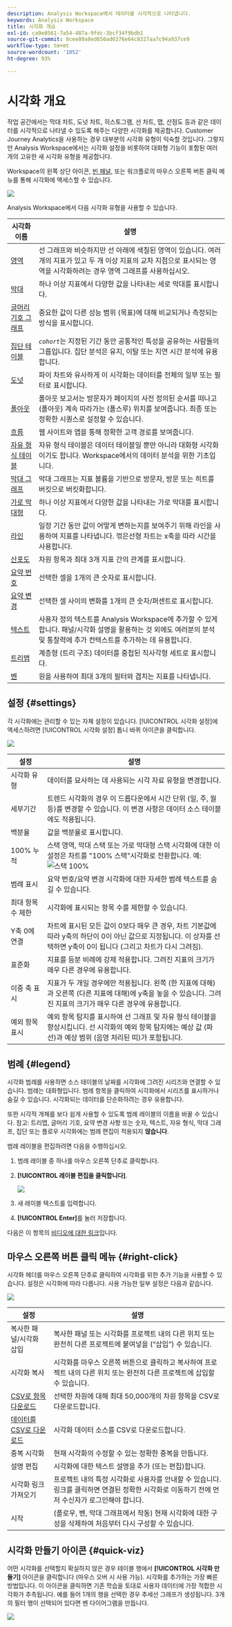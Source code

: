 ```yaml
---
description: Analysis Workspace에서 데이터를 시각적으로 나타냅니다.
keywords: Analysis Workspace
title: 시각화 개요
exl-id: ca9e0561-7a54-487a-9fdc-3bcf34f9bdb1
source-git-commit: 8cee89a8ed656ad6376e64c8327aa7c94a937ce9
workflow-type: tm+mt
source-wordcount: '1052'
ht-degree: 93%

---
```


# 시각화 개요

작업 공간에서는 막대 차트, 도넛 차트, 히스토그램, 선 차트, 맵, 산점도 등과 같은 데이터를 시각적으로 나타낼 수 있도록 해주는 다양한 시각화를 제공합니다. Customer Journey Analytics을 사용하는 경우 대부분의 시각화 유형이 익숙할 것입니다. 그렇지만 Analysis Workspace에서는 시각화 설정을 비롯하여 대화형 기능이 포함된 여러 개의 고유한 새 시각화 유형을 제공합니다.

Workspace의 왼쪽 상단 아이콘, [빈 패널](/help/analysis-workspace/c-panels/blank-panel.md), 또는 워크플로의 마우스 오른쪽 버튼 클릭 메뉴를 통해 시각화에 액세스할 수 있습니다.

![](assets/viz-rail.png)

Analysis Workspace에서 다음 시각화 유형을 사용할 수 있습니다.

| 시각화 이름 | 설명 |
| --- | --- |
| [영역](/help/analysis-workspace/visualizations/area.md) | 선 그래프와 비슷하지만 선 아래에 색칠된 영역이 있습니다. 여러 개의 지표가 있고 두 개 이상 지표의 교차 지점으로 표시되는 영역을 시각화하려는 경우 영역 그래프를 사용하십시오. |
| [막대](/help/analysis-workspace/visualizations/bar.md) | 하나 이상 지표에서 다양한 값을 나타내는 세로 막대를 표시합니다. |
| [글머리 기호 그래프](/help/analysis-workspace/visualizations/bullet-graph.md) | 중요한 값이 다른 성능 범위 (목표)에 대해 비교되거나 측정되는 방식을 표시합니다. |
| [집단 테이블](/help/analysis-workspace/visualizations/cohort-table/cohort-analysis.md) | *`cohort`*&#x200B;는 지정된 기간 동안 공통적인 특성을 공유하는 사람들의 그룹입니다. 집단 분석은 유지, 이탈 또는 지연 시간 분석에 유용합니다. |
| [도넛](/help/analysis-workspace/visualizations/donut.md) | 파이 차트와 유사하게 이 시각화는 데이터를 전체의 일부 또는 필터로 표시합니다. |
| [폴아웃](/help/analysis-workspace/visualizations/fallout/fallout-flow.md) | 폴아웃 보고서는 방문자가 페이지의 사전 정의된 순서를 떠나고 (폴아웃) 계속 따라가는 (폴스루) 위치를 보여줍니다. 최종 또는 정확한 시퀀스로 설정할 수 있습니다. |
| [흐름](/help/analysis-workspace/visualizations/c-flow/flow.md) | 웹 사이트와 앱을 통해 정확한 고객 경로를 보여줍니다. |
| [자유 형식 테이블](/help/analysis-workspace/visualizations/freeform-table/freeform-table.md) | 자유 형식 테이블은 데이터 테이블일 뿐만 아니라 대화형 시각화이기도 합니다. Workspace에서의 데이터 분석을 위한 기초입니다. |
| [막대 그래프](/help/analysis-workspace/visualizations/histogram.md) | 막대 그래프는 지표 볼륨을 기반으로 방문자, 방문 또는 히트를 버킷으로 버킷화합니다. |
| [가로 막대형](/help/analysis-workspace/visualizations/horizontal-bar.md) | 하나 이상 지표에서 다양한 값을 나타내는 가로 막대를 표시합니다. |
| [라인](/help/analysis-workspace/visualizations/line.md) | 일정 기간 동안 값이 어떻게 변하는지를 보여주기 위해 라인을 사용하여 지표를 나타냅니다. 꺾은선형 차트는 x축을 따라 시간을 사용합니다. |
| [산포도](/help/analysis-workspace/visualizations/scatterplot.md) | 차원 항목과 최대 3개 지표 간의 관계를 표시합니다. |
| [요약 번호](/help/analysis-workspace/visualizations/summary-number-change.md) | 선택한 셀을 1개의 큰 숫자로 표시합니다. |
| [요약 변경](/help/analysis-workspace/visualizations/summary-number-change.md) | 선택한 셀 사이의 변화를 1개의 큰 숫자/퍼센트로 표시합니다. |
| [텍스트](/help/analysis-workspace/visualizations/text.md) | 사용자 정의 텍스트를 Analysis Workspace에 추가할 수 있게 합니다. 패널/시각화 설명을 활용하는 것 외에도 여러분의 분석 및 통찰력에 추가 컨텍스트를 추가하는 데 유용합니다. |
| [트리맵](/help/analysis-workspace/visualizations/treemap.md) | 계층형 (트리 구조) 데이터를 중첩된 직사각형 세트로 표시합니다. |
| [벤](/help/analysis-workspace/visualizations/venn.md) | 원을 사용하여 최대 3개의 필터와 겹치는 지표를 나타냅니다. |

## 설정 {#settings}

각 시각화에는 관리할 수 있는 자체 설정이 있습니다. [!UICONTROL 시각화 설정]에 액세스하려면 [!UICONTROL 시각화 설정] 톱니 바퀴 아이콘을 클릭합니다.

![](assets/settings.png)

| 설정 | 설명 |
| --- | --- |
| 시각화 유형 | 데이터를 묘사하는 데 사용되는 시각 자료 유형을 변경합니다. |
| 세부기간 | 트렌드 시각화의 경우 이 드롭다운에서 시간 단위 (일, 주, 월 등)를 변경할 수 있습니다. 이 변경 사항은 데이터 소스 테이블에도 적용됩니다. |
| 백분율 | 값을 백분율로 표시합니다. |
| 100% 누적 | 스택 영역, 막대 스택 또는 가로 막대형 스택 시각화에 대한 이 설정은 차트를 &quot;100% 스택&quot;시각화로 전환합니다. 예: ![스택 100%](assets/stacked_100_percent.png) |
| 범례 표시 | 요약 번호/요약 변경 시각화에 대한 자세한 범례 텍스트를 숨길 수 있습니다. |
| 최대 항목 수 제한 | 시각화에 표시되는 항목 수를 제한할 수 있습니다. |
| Y축 0에 연결 | 차트에 표시된 모든 값이 0보다 매우 큰 경우, 차트 기본값에 따라 y축의 하단이 0이 아닌 값으로 지정됩니다. 이 상자를 선택하면 y축이 0이 됩니다 (그리고 차트가 다시 그려짐).  |
| 표준화 | 지표를 등분 비례에 강제 적용합니다. 그려진 지표의 크기가 매우 다른 경우에 유용합니다. |
| 이중 축 표시 | 지표가 두 개일 경우에만 적용됩니다. 왼쪽 (한 지표에 대해)과 오른쪽 (다른 지표에 대해)에 y축을 놓을 수 있습니다. 그려진 지표의 크기가 매우 다른 경우에 유용합니다. |
| 예외 항목 표시 | 예외 항목 탐지를 표시하여 선 그래프 및 자유 형식 테이블을 향상시킵니다. 선 시각화의 예외 항목 탐지에는 예상 값 (파선)과 예상 범위 (음영 처리된 띠)가 포함됩니다. |

## 범례 {#legend}

시각화 범례를 사용하면 소스 테이블의 날짜를 시각화에 그려진 시리즈와 연결할 수 있습니다. 범례는 대화형입니다. 범례 항목을 클릭하여 시각화에서 시리즈를 표시하거나 숨길 수 있습니다. 시각화되는 데이터를 단순화하려는 경우 유용합니다.

또한 시각적 개체를 보다 쉽게 사용할 수 있도록 범례 레이블의 이름을 바꿀 수 있습니다. 참고: 트리맵, 글머리 기호, 요약 변경 사항 또는 숫자, 텍스트, 자유 형식, 막대 그래프, 집단 또는 플로우 시각화에는 범례 편집이 적용되지 **않습니다**.

범례 레이블을 편집하려면 다음을 수행하십시오.

1. 범례 레이블 중 하나를 마우스 오른쪽 단추로 클릭합니다.
1. **[!UICONTROL 레이블 편집을 클릭합니다]**.

   ![](assets/edit-label.png)

1. 새 레이블 텍스트를 입력합니다.
1. **[!UICONTROL Enter]**&#x200B;를 눌러 저장합니다.

다음은 이 항목의 [비디오에 대한 링크](https://experienceleague.adobe.com/docs/analytics-learn/tutorials/analysis-workspace/visualizations/series-label-editing.html?lang=ko-KR)입니다.

## 마우스 오른쪽 버튼 클릭 메뉴 {#right-click}

시각화 헤더를 마우스 오른쪽 단추로 클릭하여 시각화를 위한 추가 기능을 사용할 수 있습니다. 설정은 시각화에 따라 다릅니다. 사용 가능한 일부 설정은 다음과 같습니다.

![](assets/right-click.png)

| 설정 | 설명 |
| --- | --- |
| 복사한 패널/시각화 삽입 | 복사한 패널 또는 시각화를 프로젝트 내의 다른 위치 또는 완전히 다른 프로젝트에 붙여넣을 (“삽입”) 수 있습니다. |
| 시각화 복사 | 시각화를 마우스 오른쪽 버튼으로 클릭하고 복사하여 프로젝트 내의 다른 위치 또는 완전히 다른 프로젝트에 삽입할 수 있습니다. |
| [CSV로 항목 다운로드](/help/analysis-workspace/curate-share/download-send.md) | 선택한 차원에 대해 최대 50,000개의 차원 항목을 CSV로 다운로드합니다. |
| [데이터를 CSV로 다운로드](/help/analysis-workspace/curate-share/download-send.md) | 시각화 데이터 소스를 CSV로 다운로드합니다. |
| 중복 시각화 | 현재 시각화의 수정할 수 있는 정확한 중복을 만듭니다.  |
| 설명 편집 | 시각화에 대한 텍스트 설명을 추가 (또는 편집)합니다. |
| 시각화 링크 가져오기 | 프로젝트 내의 특정 시각화로 사용자를 안내할 수 있습니다. 링크를 클릭하면 연결된 정확한 시각화로 이동하기 전에 먼저 수신자가 로그인해야 합니다. |
| 시작 |  (플로우, 벤, 막대 그래프에서 작동) 현재 시각화에 대한 구성을 삭제하여 처음부터 다시 구성할 수 있습니다. |

## 시각화 만들기 아이콘 {#quick-viz}

어떤 시각화를 선택할지 확실하지 않은 경우 테이블 행에서 **[!UICONTROL 시각화 만들기]** 아이콘을 클릭합니다 (마우스 오버 시 사용 가능). 시각화를 추가하는 가장 빠른 방법입니다. 이 아이콘을 클릭하면 기존 학습을 토대로 사용자 데이터에 가장 적합한 시각화가 추측됩니다. 예를 들어 1개의 행을 선택한 경우 추세선 그래프가 생성됩니다. 3개의 필터 행이 선택되어 있다면 벤 다이어그램을 만듭니다.

![](assets/quick-viz.png)
